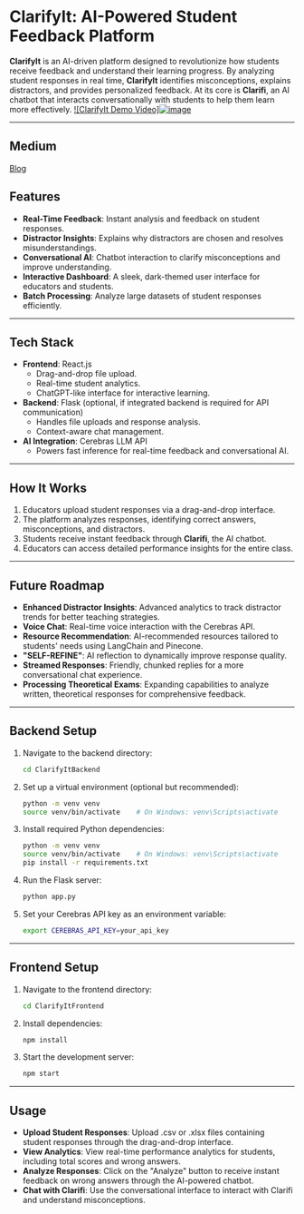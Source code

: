 # ClarifyIt: AI-Powered Student Feedback Platform

**ClarifyIt** is an AI-driven platform designed to revolutionize how students receive feedback and understand their learning progress. By analyzing student responses in real time, **ClarifyIt** identifies misconceptions, explains distractors, and provides personalized feedback. At its core is **Clarifi**, an AI chatbot that interacts conversationally with students to help them learn more effectively.
[![ClarifyIt Demo Video]![image](https://github.com/user-attachments/assets/1dd04705-4666-436e-9914-a446a1590625)
](https://youtu.be/oiiCe-rSOts)



---
## Medium
[Blog](https://medium.com/@ninadchaudharioffice/clarifyit-revolutionizing-student-feedback-with-ai-51195536e4e4)

## Features
- **Real-Time Feedback**: Instant analysis and feedback on student responses.
- **Distractor Insights**: Explains why distractors are chosen and resolves misunderstandings.
- **Conversational AI**: Chatbot interaction to clarify misconceptions and improve understanding.
- **Interactive Dashboard**: A sleek, dark-themed user interface for educators and students.
- **Batch Processing**: Analyze large datasets of student responses efficiently.

---

## Tech Stack
- **Frontend**: React.js
  - Drag-and-drop file upload.
  - Real-time student analytics.
  - ChatGPT-like interface for interactive learning.
- **Backend**: Flask (optional, if integrated backend is required for API communication)
  - Handles file uploads and response analysis.
  - Context-aware chat management.
- **AI Integration**: Cerebras LLM API
  - Powers fast inference for real-time feedback and conversational AI.

---

## How It Works
1. Educators upload student responses via a drag-and-drop interface.
2. The platform analyzes responses, identifying correct answers, misconceptions, and distractors.
3. Students receive instant feedback through **Clarifi**, the AI chatbot.
4. Educators can access detailed performance insights for the entire class.

---

## Future Roadmap
- **Enhanced Distractor Insights**: Advanced analytics to track distractor trends for better teaching strategies.
- **Voice Chat**: Real-time voice interaction with the Cerebras API.
- **Resource Recommendation**: AI-recommended resources tailored to students' needs using LangChain and Pinecone.
- **"SELF-REFINE"**: AI reflection to dynamically improve response quality.
- **Streamed Responses**: Friendly, chunked replies for a more conversational chat experience.
- **Processing Theoretical Exams**: Expanding capabilities to analyze written, theoretical responses for comprehensive feedback.

---
## Backend Setup
1. Navigate to the backend directory:
   ```bash
   cd ClarifyItBackend
2. Set up a virtual environment (optional but recommended):
   ```bash
   python -m venv venv
   source venv/bin/activate    # On Windows: venv\Scripts\activate

3. Install required Python dependencies:
   ```bash
   python -m venv venv
   source venv/bin/activate    # On Windows: venv\Scripts\activate
   pip install -r requirements.txt
4. Run the Flask server:
   ```bash
   python app.py

5. Set your Cerebras API key as an environment variable:
   ```bash
   export CEREBRAS_API_KEY=your_api_key

---

## Frontend Setup
1. Navigate to the frontend directory:
   ```bash
   cd ClarifyItFrontend
2. Install dependencies:
   ```bash
   npm install

   
3. Start the development server:
   ```bash
   npm start
---
## Usage
- **Upload Student Responses**: Upload .csv or .xlsx files containing student responses through the drag-and-drop interface.
- **View Analytics**: View real-time performance analytics for students, including total scores and wrong answers.
- **Analyze Responses**: Click on the "Analyze" button to receive instant feedback on wrong answers through the AI-powered chatbot.
- **Chat with Clarifi**: Use the conversational interface to interact with Clarifi and understand misconceptions.

